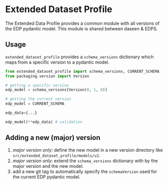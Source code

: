 # Extended Dataset Profile

The Extended Data Profile provides a common module with all versions of
the EDP pydantic model. This module is shared between daseen &amp; EDPS.

## Usage

`extended_dataset_profile` provides a `schema_versions` dictionary which maps
from a specific version to a pydantic model.

```python
from extended_dataset_profile import schema_versions, CURRENT_SCHEMA
from packaging.version import Version

# getting a specific version
edp_model = schema_versions[Version(0, 1, 0)]

# getting the current version
edp_model = CURRENT_SCHEMA

edp_data={...}

edp_model(**edp_data) # validation
```

## Adding a new (major) version

1. _major version only_: define the new model in a new version directory like
`src/extended_dataset_profile/models/v2`.
2. _major version only_: extend the `schema_versions` dictionary with by the major
version and the new model.
3. add a new git tag to automatically specify the `schemaVersion` used for the
current EDP pydantic model.
